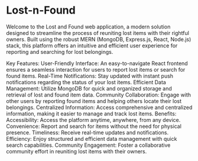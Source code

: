 # Lost-n-Found
Welcome to the Lost and Found web application, a modern solution designed to streamline the process of reuniting lost items with their rightful owners. Built using the robust MERN (MongoDB, Express.js, React, Node.js) stack, this platform offers an intuitive and efficient user experience for reporting and searching for lost belongings.

Key Features:
User-Friendly Interface: An easy-to-navigate React frontend ensures a seamless interaction for users to report lost items or search for found items.
Real-Time Notifications: Stay updated with instant push notifications regarding the status of your lost items.
Efficient Data Management: Utilize MongoDB for quick and organized storage and retrieval of lost and found item data.
Community Collaboration: Engage with other users by reporting found items and helping others locate their lost belongings.
Centralized Information: Access comprehensive and centralized information, making it easier to manage and track lost items.
Benefits:
Accessibility: Access the platform anytime, anywhere, from any device.
Convenience: Report and search for items without the need for physical presence.
Timeliness: Receive real-time updates and notifications.
Efficiency: Enjoy structured and efficient data management with quick search capabilities.
Community Engagement: Foster a collaborative community effort in reuniting lost items with their owners.
